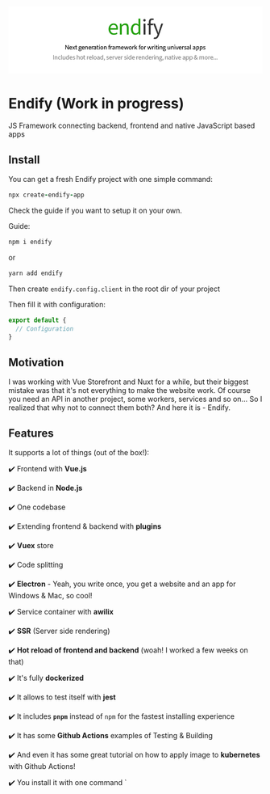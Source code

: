 ![Endify logo](https://github.com/endify/endify/blob/master/endify-header.png)
 
 # Endify (Work in progress)
  JS Framework connecting backend, frontend and native JavaScript based apps
 
 ## Install
 You can get a fresh Endify project with one simple command:
 ```coffee
 npx create-endify-app
 ```
 
 Check the guide if you want to setup it on your own.
 
 Guide:
 
 ```coffee
 npm i endify
 ```
 or
 ```coffee
 yarn add endify
 ```
 
 Then create `endify.config.client` in the root dir of your project 
 
 Then fill it with configuration:
 ```javascript
 export default {
   // Configuration
 }
 ```
 
 ## Motivation
 I was working with Vue Storefront and Nuxt for a while, but their biggest mistake was that it's not everything to make the website work. Of course you need an API in another project, some workers, services and so on... So I realized that why not to connect them both? And here it is - Endify.
 
 ## Features
 It supports a lot of things (out of the box!):
 
 ✔️ Frontend with **Vue.js**
 
 ✔️ Backend in **Node.js**
 
 ✔️ One codebase
 
 ✔️ Extending frontend & backend with **plugins**
 
 ✔️ **Vuex** store
 
 ✔️ Code splitting
 
 ✔️ **Electron** - Yeah, you write once, you get a website and an app for Windows & Mac, so cool!
 
 ✔️ Service container with **awilix**
 
 ✔️ **SSR** (Server side rendering)
 
 ✔️ **Hot reload of frontend and backend** (woah! I worked a few weeks on that)
 
 ✔️ It's fully **dockerized**
 
 ✔️ It allows to test itself with **jest**
 
 ✔️ It includes **`pnpm`** instead of `npm` for the fastest installing experience
 
 ✔️ It has some **Github Actions** examples of Testing & Building
 
 ✔️ And even it has some great tutorial on how to apply image to **kubernetes** with Github Actions!
 
 ✔️ You install it with one command
`
